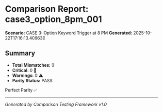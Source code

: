 # Comparison Report: case3_option_8pm_001
**Scenario:** CASE 3: Option Keyword Trigger at 8 PM
**Generated:** 2025-10-22T17:16:13.406630

## Summary
- **Total Mismatches:** 0
- **Critical:** 0 🚨
- **Warnings:** 0 ⚠️
- **Parity Status:** PASS

Perfect Parity ✅

---
*Generated by Comparison Testing Framework v1.0*